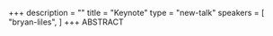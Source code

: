 +++
description = ""
title = "Keynote"
type = "new-talk"
speakers = [
        "bryan-liles",
]
+++
ABSTRACT